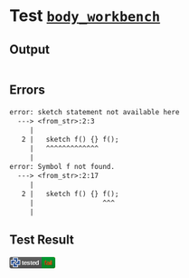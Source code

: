 # Test [`body_workbench`](/doc/tests/statement_usage.md#L560)

## Output

```,plain
```

## Errors

```,plain
error: sketch statement not available here
  ---> <from_str>:2:3
     |
   2 |   sketch f() {} f();
     |   ^^^^^^^^^^^^^
     |
error: Symbol f not found.
  ---> <from_str>:2:17
     |
   2 |   sketch f() {} f();
     |                 ^^^
     |
```

## Test Result

![FAILED AS EXPECTED](/doc/tests/.test/body_workbench.png)
